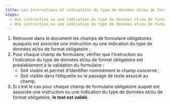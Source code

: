 ```yaml
---
title: Les instructions et indications du type de données et/ou de format obligatoires vérifient-elles une de ces conditions ?
steps:
  - Une instruction ou une indication du type de données et/ou de format obligatoire est visible et permet d’identifier nommément le champ concerné préalablement à la validation du formulaire ;
  - Une instruction ou une indication du type de données et/ou de format obligatoire est visible dans l’étiquette ou le [passage de texte](#passage-de-texte-lie-par-aria-labelledby-ou-aria-describedby) associé au champ préalablement à la validation du formulaire.
---
```


1. Retrouver dans le document les champs de formulaire obligatoires auxquels est associée une instruction ou une indication du type de données et/ou de format obligatoire ;
2. Pour chaque champ de formulaire, vérifier que l’instruction ou l’indication du type de données et/ou de format obligatoire est préalablement à la validation du formulaire :
   - Soit visible et permet d’identifier nommément le champ concerné ;
   - Soit visible dans l’étiquette ou le passage de texte associé au champ.
3. Si c’est le cas pour chaque champ de formulaire obligatoire auquel est associée une instruction ou une indication du type de données et/ou de format obligatoire, **le test est validé**.
